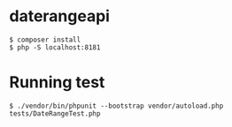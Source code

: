 # daterangeapi

```
$ composer install
$ php -S localhost:8181
```

# Running test

```
$ ./vendor/bin/phpunit --bootstrap vendor/autoload.php tests/DateRangeTest.php
```